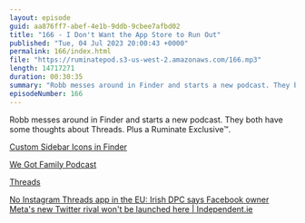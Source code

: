 ```yaml
---
layout: episode
guid: aa876ff7-abef-4e1b-9ddb-9cbee7afbd02
title: "166 - I Don't Want the App Store to Run Out"
published: "Tue, 04 Jul 2023 20:00:43 +0000"
permalink: 166/index.html
file: "https://ruminatepod.s3-us-west-2.amazonaws.com/166.mp3"
length: 14717271
duration: 00:30:35
summary: "Robb messes around in Finder and starts a new podcast. They both have some thoughts about Threads. Plus a Ruminate Exclusive™."
episodeNumber: 166
---
```


Robb messes around in Finder and starts a new podcast. They both have some thoughts about Threads. Plus a Ruminate Exclusive™.

[Custom Sidebar Icons in Finder](https://rknight.me/custom-sidebar-icons-in-finder/)

[We Got Family Podcast](https://wegot.family/)

[Threads](https://www.threads.net/)

[No Instagram Threads app in the EU: Irish DPC says Facebook owner Meta's new Twitter rival won't be launched here | Independent.ie](https://www.independent.ie/business/technology/no-instagram-threads-app-in-the-eu-irish-dpc-says-metas-new-twitter-rival-wont-be-launched-here/a1927220337.html)